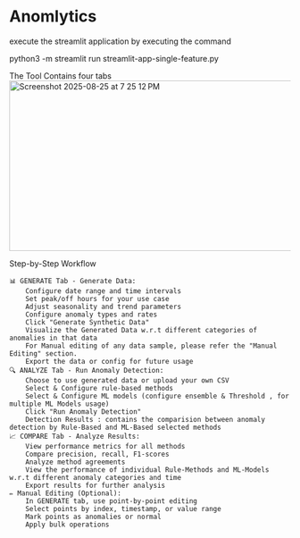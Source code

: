 # Anomlytics

execute the streamlit application by executing the command 

   python3 -m streamlit run streamlit-app-single-feature.py

The Tool Contains four tabs 
<img width="1583" height="305" alt="Screenshot 2025-08-25 at 7 25 12 PM" src="https://github.com/user-attachments/assets/dac183e7-e824-4719-9e95-ced87fd3d4bc" />

Step-by-Step Workflow

    📊 GENERATE Tab - Generate Data:
        Configure date range and time intervals
        Set peak/off hours for your use case
        Adjust seasonality and trend parameters
        Configure anomaly types and rates
        Click "Generate Synthetic Data"
        Visualize the Generated Data w.r.t different categories of anomalies in that data
        For Manual editing of any data sample, please refer the "Manual Editing" section.
        Export the data or config for future usage
    🔍 ANALYZE Tab - Run Anomaly Detection:
        Choose to use generated data or upload your own CSV
        Select & Configure rule-based methods
        Select & Configure ML models (configure ensemble & Threshold , for multiple ML Models usage)
        Click "Run Anomaly Detection"
        Detection Results : contains the comparision between anomaly detection by Rule-Based and ML-Based selected methods
    📈 COMPARE Tab - Analyze Results:
        View performance metrics for all methods
        Compare precision, recall, F1-scores
        Analyze method agreements
        View the performance of individual Rule-Methods and ML-Models w.r.t different anomaly categories and time
        Export results for further analysis
    ✏️ Manual Editing (Optional):
        In GENERATE tab, use point-by-point editing
        Select points by index, timestamp, or value range
        Mark points as anomalies or normal
        Apply bulk operations

